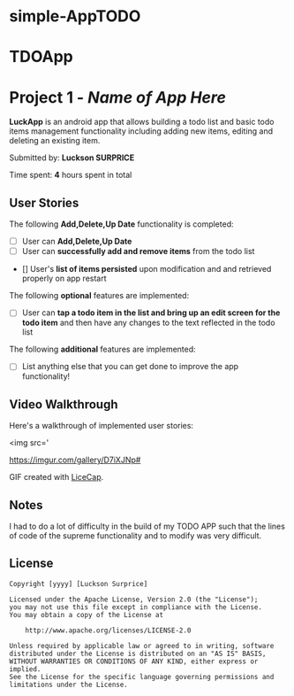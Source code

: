 # simple-AppTODO
# TDOApp
# Project 1 - *Name of App Here*

**LuckApp** is an android app that allows building a todo list and basic todo items management functionality including adding new items, editing and deleting an existing item.

Submitted by: **Luckson SURPRICE**

Time spent: **4** hours spent in total

## User Stories

The following **Add,Delete,Up Date** functionality is completed:

* [ ] User can **Add,Delete,Up Date**
* [ ] User can **successfully add and remove items** from the todo list
* [] User's **list of items persisted** upon modification and and retrieved properly on app restart

The following **optional** features are implemented:

* [ ] User can **tap a todo item in the list and bring up an edit screen for the todo item** and then have any changes to the text reflected in the todo list

The following **additional** features are implemented:

* [ ] List anything else that you can get done to improve the app functionality!

## Video Walkthrough

Here's a walkthrough of implemented user stories:

<img src='

https://imgur.com/gallery/D7iXJNp#

GIF created with [LiceCap](http://www.cockos.com/licecap/).

## Notes

I had to do a lot of difficulty in the build of my TODO APP such that the lines of code of the supreme functionality and to modify was very difficult.

## License

    Copyright [yyyy] [Luckson Surprice]

    Licensed under the Apache License, Version 2.0 (the "License");
    you may not use this file except in compliance with the License.
    You may obtain a copy of the License at

        http://www.apache.org/licenses/LICENSE-2.0

    Unless required by applicable law or agreed to in writing, software
    distributed under the License is distributed on an "AS IS" BASIS,
    WITHOUT WARRANTIES OR CONDITIONS OF ANY KIND, either express or implied.
    See the License for the specific language governing permissions and
    limitations under the License.
